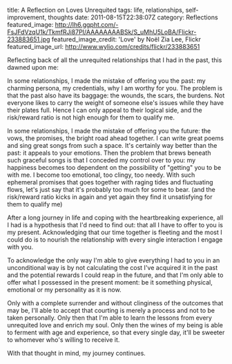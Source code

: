 title: A Reflection on Loves Unrequited
tags: life, relationships, self-improvement, thoughts
date: 2011-08-15T22:38:07Z
category: Reflections
featured_image: http://lh6.ggpht.com/-FsJFdVzqU1k/TkmfRJi87PI/AAAAAAAABSk/S_uMhU5LoBA/Flickr-233883651.jpg
featured_image_credit: 'Love' by Noël Zia Lee, Flickr
featured_image_url: http://www.wylio.com/credits/flickr/233883651

Reflecting back of all the unrequited relationships that I had in the past, this dawned upon me:

In some relationships, I made the mistake of offering you the past: my charming persona, my credentials, why I am worthy for you. The problem is that the past also have its baggage: the wounds, the scars, the burdens. Not everyone likes to carry the weight of someone else's issues while they have their plates full. Hence I can only appeal to their logical side, and the risk/reward ratio is not high enough for them to qualify me.

In some relationships, I made the mistake of offering you the future: the vows, the promises, the bright road ahead together. I can write great poems and sing great songs from such a space. It's certainly way better than the past: it appeals to your emotions. Then the problem that brews beneath such graceful songs is that I conceded my control over to you: my happiness becomes too dependent on the possibility of "getting" you to be with me. I become too emotional, too clingy, too needy. With such ephemeral promises that goes together with raging tides and fluctuating flows, let's just say that it's probably too much for some to bear. (and the risk/reward ratio kicks in again and yet again they find it unsatisfying for them to qualify me)

After a long journey in life and coping with the heartbreaking experience, all I had is a hypothesis that I'd need to find out: that all I have to offer to you is my present. Acknowledging that our time together is fleeting and the most I could do is to nourish the relationship with every single interaction I engage with you.

To acknowledge the only way I'm able to give everything I had to you in an unconditional way is by not calculating the cost I've acquired it in the past and the potential rewards I could reap in the future, and that I'm only able to offer what I possessed in the present moment: be it something physical, emotional or my personality as it is now.

Only with a complete surrender and without clinginess of the outcomes that may be, I'll able to accept that courting is merely a process and not to be taken personally. Only then that I'm able to learn the lessons from every unrequited love and enrich my soul. Only then the wines of my being is able to ferment with age and experience, so that every single day, it'll be sweeter to whomever who's willing to receive it.

With that thought in mind, my journey continues.
